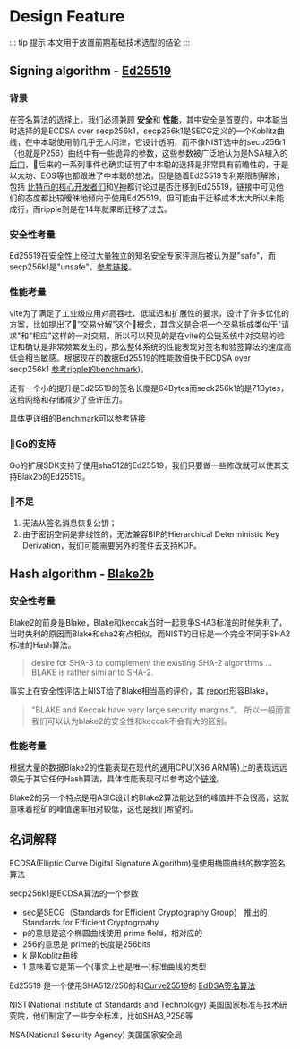 # Design Feature

::: tip 提示
本文用于放置前期基础技术选型的结论
:::

## Signing algorithm -  [Ed25519](https://ed25519.cr.yp.to/)
### 背景
在签名算法的选择上，我们必须兼顾 **安全**和 **性能**，其中安全是首要的，中本聪当时选择的是ECDSA over secp256k1，secp256k1是SECG定义的一个Koblitz曲线，在中本聪使用前几乎无人问津，它设计透明，而不像NIST选中的secp256r1（也就是P256）曲线中有一些诡异的参数，这些参数被广泛地认为是NSA植入的[后门](https://www.ams.org/notices/201402/rnoti-p190.pdf)，后来的一系列事件也确实证明了中本聪的选择是非常具有前瞻性的，于是以太坊、EOS等也都跟进了中本聪的想法，但是随着Ed25519专利期限制解除，包括 [比特币的核心开发者们](https://bitcointalk.org/index.php?topic=103172.msg1134832#msg1134832 )和[V神](https://blog.ethereum.org/2015/07/05/on-abstraction/)都讨论过是否迁移到Ed25519，链接中可见他们的态度都比较暧昧地倾向于使用Ed25519，但可能由于迁移成本太大所以未能成行，而ripple则是在14年就果断迁移了过去。

### 安全性考量


Ed25519在安全性上经过大量独立的知名安全专家评测后被认为是"safe"，而secp256k1是"unsafe"，[参考链接](https://safecurves.cr.yp.to/)。


### 性能考量
vite为了满足了工业级应用对高吞吐、低延迟和扩展性的要求，设计了许多优化的方案，比如提出了"交易分解"这个概念，其含义是会把一个交易拆成类似于"请求"和"相应"这样的一对交易，所以可以预见的是在vite的公链系统中对交易的验证和确认是非常频繁发生的，那么整体系统的性能表现对签名和验签算法的速度高低会相当敏感。根据现在的数据Ed25519的性能数倍快于ECDSA over secp256k1 [参考ripple的benchmark](https://ripple.com/dev-blog/curves-with-a-twist/))。

还有一个小的提升是Ed25519的签名长度是64Bytes而seck256k1的是71Bytes，这给网络和存储减少了些许压力。

具体更详细的Benchmark可以参考[链接](https://bench.cr.yp.to/primitives-sign.html)

### Go的支持
Go的扩展SDK支持了使用sha512的Ed25519，我们只要做一些修改就可以使其支持Blak2b的Ed25519。

### 不足
1. 无法从签名消息恢复公钥；
2. 由于密钥空间是非线性的，无法兼容BIP的Hierarchical Deterministic Key Derivation，我们可能需要另外的套件去支持KDF。

## Hash algorithm - [Blake2b](https://blake2.net/)

### 安全性考量
Blake2的前身是Blake，Blake和keccak当时一起竞争SHA3标准的时候失利了，当时失利的原因而Blake和sha2有点相似，而NIST的目标是一个完全不同于SHA2标准的Hash算法。
>desire for SHA-3 to complement the existing SHA-2 algorithms … BLAKE is rather similar to SHA-2.

事实上在安全性评估上NIST给了Blake相当高的评价，其 [report](https://nvlpubs.nist.gov/nistpubs/ir/2012/NIST.IR.7896.pdf)形容Blake，

>"BLAKE and Keccak have very large security margins."。
所以一般而言我们可以认为blake2的安全性和keccak不会有大的区别。

### 性能考量
根据大量的数据Blake2的性能表现在现代的通用CPU(X86 ARM等)上的表现远远领先于其它任何Hash算法，具体性能表现可以参考这个[链接](http://bench.cr.yp.to/results-sha3.html)。

Blake2的另一个特点是用ASIC设计的Blake2算法能达到的峰值并不会很高，这就意味着挖矿的峰值速率相对较低，这也是我们希望的。

## 名词解释

ECDSA(Elliptic Curve Digital Signature Algorithm)是使用椭圆曲线的数字签名算法

secp256k1是ECDSA算法的一个参数
* sec是SECG（Standards for Efficient Cryptography Group） 推出的 Standards for Efficient Cryptogrpahy 
* p的意思是这个椭圆曲线使用 prime field，相对应的
* 256的意思是 prime的长度是256bits
* k 是Koblitz曲线 
* 1 意味着它是第一个(事实上也是唯一)标准曲线的类型

Ed25519 是一个使用SHA512/256的和[Curve25519](https://en.wikipedia.org/wiki/Curve25519)的 [EdDSA签名算法](https://en.wikipedia.org/wiki/EdDSA)

NIST(National Institute of Standards and Technology) 美国国家标准与技术研究院，他们制定了一些安全标准，比如SHA3,P256等

NSA(National Security Agency) 美国国家安全局



